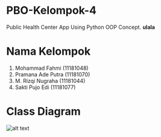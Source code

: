 # PBO-Kelompok-4
Public Health Center App Using Python OOP Concept.
__ulala__
# Nama Kelompok
1. Mohammad Fahmi    (11181048)
2. Pramana Ade Putra (11181070)
3. M. Rizqi Nugraha  (11181044)
4. Sakti Pujo Edi    (11181077)
# Class Diagram
![alt text](https://github.com/MohFahmi27/PBO-Kelompok-4/blob/master/ClassDiagram/classDiagram2.jpg)

